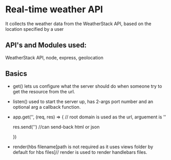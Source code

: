 # Real-time weather API
It collects the weather data from the WeatherStack API, based on the location specified by a user
## API's and Modules used:
WeatherStack API, node, express, geolocation

## Basics
* get() lets us configure what the server should do when someone try to get the resource from the url.
* listen() used to start the server up, has 2-args port number and an optional arg a callback function.
* app.get('', (req, res) => {           // root domain is used as the url, arguement is ''
     
     res.send('')                       //can send-back html or json
  
  })
* render(hbs filename[path is not required as it uses views folder by default for hbs files]// render is used to render handlebars files.
